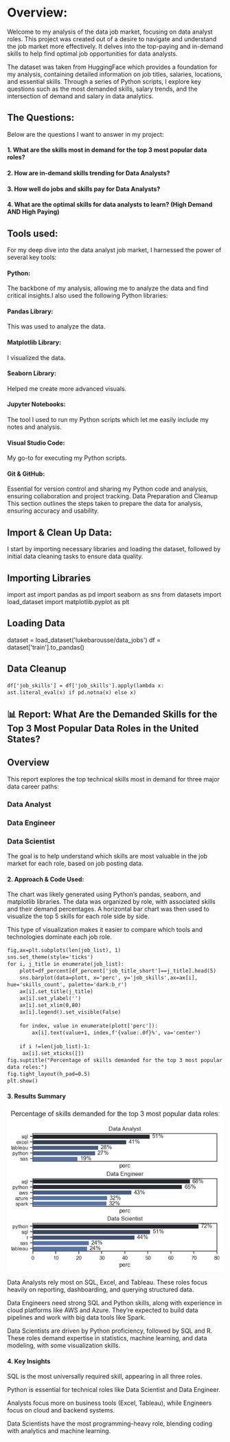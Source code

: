 # Overview:
   Welcome to my analysis of the data job market, focusing on data analyst roles. This project was created out of a desire to navigate and understand the job market more effectively. It delves into the top-paying and in-demand skills to help find optimal job opportunities for data analysts.

The dataset was taken from HuggingFace which provides a foundation for my analysis, containing detailed information on job titles, salaries, locations, and essential skills. Through a series of Python scripts, I explore key questions such as the most demanded skills, salary trends, and the intersection of demand and salary in data analytics.

## The Questions:
Below are the questions I want to answer in my project:

#### 1. What are the skills most in demand for the top 3 most popular data roles?
#### 2. How are in-demand skills trending for Data Analysts?
#### 3. How well do jobs and skills pay for Data Analysts?
#### 4. What are the optimal skills for data analysts to learn? (High Demand AND High Paying)
## Tools used:
For my deep dive into the data analyst job market, I harnessed the power of several key tools:

#### Python:
 The backbone of my analysis, allowing me to analyze the data and find critical insights.I also used the following Python libraries:

#### Pandas Library:
This was used to analyze the data.

#### Matplotlib Library: 
I visualized the data.

#### Seaborn Library: 
Helped me create more advanced visuals.

#### Jupyter Notebooks: 
The tool I used to run my Python scripts which let me easily include my notes and analysis.

#### Visual Studio Code:
 My go-to for executing my Python scripts.

#### Git & GitHub: 
Essential for version control and sharing my Python code and analysis, ensuring collaboration and project tracking.
Data Preparation and Cleanup
This section outlines the steps taken to prepare the data for analysis, ensuring accuracy and usability.

## Import & Clean Up Data:
I start by importing necessary libraries and loading the dataset, followed by initial data cleaning tasks to ensure data quality.

## Importing Libraries
import ast
import pandas as pd
import seaborn as sns
from datasets import load_dataset
import matplotlib.pyplot as plt  

## Loading Data
dataset = load_dataset('lukebarousse/data_jobs')
df = dataset['train'].to_pandas()

## Data Cleanup
``` df['job_posted_date'] = pd.to_datetime(df['job_posted_date'])
df['job_skills'] = df['job_skills'].apply(lambda x: ast.literal_eval(x) if pd.notna(x) else x)
 ```

 ## 📊 Report: What Are the Demanded Skills for the Top 3 Most Popular Data Roles in the United States?
## Overview
This report explores the top technical skills most in demand for three major data career paths:

### Data Analyst

### Data Engineer

### Data Scientist

The goal is to help understand which skills are most valuable in the job market for each role, based on job posting data.

#### 2. Approach & Code Used:

The chart was likely generated using Python’s pandas, seaborn, and matplotlib libraries. The data was organized by role, with associated skills and their demand percentages. A horizontal bar chart was then used to visualize the top 5 skills for each role side by side.

This type of visualization makes it easier to compare which tools and technologies dominate each job role.
```
fig,ax=plt.subplots(len(job_list), 1)
sns.set_theme(style='ticks')
for i, j_title in enumerate(job_list):
    plott=df_percent[df_percent['job_title_short']==j_title].head(5)
    sns.barplot(data=plott, x='perc', y='job_skills',ax=ax[i], hue='skills_count', palette='dark:b_r')
    ax[i].set_title(j_title)
    ax[i].set_ylabel('')
    ax[i].set_xlim(0,80)
    ax[i].legend().set_visible(False)
    
    for index, value in enumerate(plott['perc']):
        ax[i].text(value+1, index,f'{value:.0f}%', va='center')

    if i !=len(job_list)-1:     
     ax[i].set_xticks([])
fig.suptitle("Percentage of skills demanded for the top 3 most popular data roles:")
fig.tight_layout(h_pad=0.5)
plt.show()
```

#### 3. Results Summary

![alt text](image.png)

Data Analysts rely most on SQL, Excel, and Tableau. These roles focus heavily on reporting, dashboarding, and querying structured data.

Data Engineers need strong SQL and Python skills, along with experience in cloud platforms like AWS and Azure. They’re expected to build data pipelines and work with big data tools like Spark.

Data Scientists are driven by Python proficiency, followed by SQL and R. These roles demand expertise in statistics, machine learning, and data modeling, with some visualization skills.

#### 4. Key Insights
SQL is the most universally required skill, appearing in all three roles.

 Python is essential for technical roles like Data Scientist and Data Engineer.

Analysts focus more on business tools (Excel, Tableau), while Engineers focus on cloud and backend systems.

Data Scientists have the most programming-heavy role, blending coding with analytics and machine learning.

